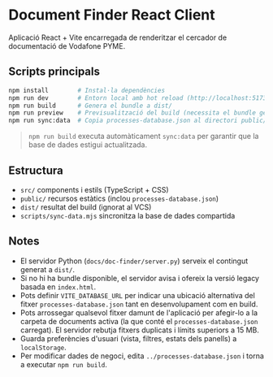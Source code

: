 # Document Finder React Client

Aplicació React + Vite encarregada de renderitzar el cercador de documentació de Vodafone PYME.

## Scripts principals

```bash
npm install        # Instal·la dependències
npm run dev        # Entorn local amb hot reload (http://localhost:5173/)
npm run build      # Genera el bundle a dist/
npm run preview    # Previsualització del build (necessita el bundle generat)
npm run sync:data  # Copia processes-database.json al directori public/
```

> `npm run build` executa automàticament `sync:data` per garantir que la base de dades estigui actualitzada.

## Estructura

- `src/` components i estils (TypeScript + CSS)
- `public/` recursos estàtics (inclou `processes-database.json`)
- `dist/` resultat del build (ignorat al VCS)
- `scripts/sync-data.mjs` sincronitza la base de dades compartida

## Notes

- El servidor Python (`docs/doc-finder/server.py`) serveix el contingut generat a `dist/`.
- Si no hi ha bundle disponible, el servidor avisa i ofereix la versió legacy basada en `index.html`.
- Pots definir `VITE_DATABASE_URL` per indicar una ubicació alternativa del fitxer `processes-database.json` tant en desenvolupament com en build.
- Pots arrossegar qualsevol fitxer damunt de l'aplicació per afegir-lo a la carpeta de documents activa (la que conté el `processes-database.json` carregat). El servidor rebutja fitxers duplicats i límits superiors a 15 MB.
- Guarda preferències d'usuari (vista, filtres, estats dels panells) a `localStorage`.
- Per modificar dades de negoci, edita `../processes-database.json` i torna a executar `npm run build`.
